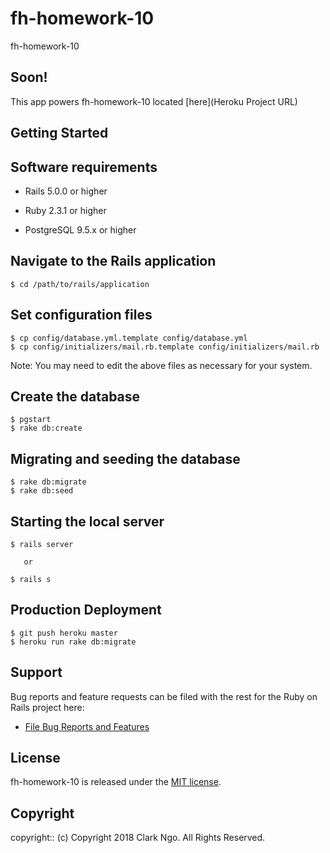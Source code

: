# fh-homework-10

fh-homework-10

## Soon!
This app powers fh-homework-10 located [here](Heroku Project URL)

## Getting Started

## Software requirements

- Rails 5.0.0 or higher

- Ruby 2.3.1 or higher

- PostgreSQL 9.5.x or higher

## Navigate to the Rails application

```
$ cd /path/to/rails/application
```

## Set configuration files

```
$ cp config/database.yml.template config/database.yml
$ cp config/initializers/mail.rb.template config/initializers/mail.rb
```

Note:  You may need to edit the above files as necessary for your system.

## Create the database

 ```
 $ pgstart
 $ rake db:create
 ```

## Migrating and seeding the database

```
$ rake db:migrate
$ rake db:seed
```

## Starting the local server

```
$ rails server

   or

$ rails s
```

## Production Deployment

  ```
  $ git push heroku master
  $ heroku run rake db:migrate
  ```

## Support

Bug reports and feature requests can be filed with the rest for the Ruby on Rails project here:

* [File Bug Reports and Features](https://github.com/clarkngo/fh-homework-10/issues)

## License

fh-homework-10 is released under the [MIT license](https://mit-license.org).

## Copyright

copyright:: (c) Copyright 2018 Clark Ngo. All Rights Reserved.
